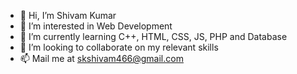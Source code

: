 - 👋 Hi, I’m Shivam Kumar
- 👀 I’m interested in Web Development
- 🌱 I’m currently learning C++, HTML, CSS, JS, PHP and Database
- 💞️ I’m looking to collaborate on my relevant skills
- 📫 Mail me at skshivam466@gmail.com

<!---
skshivam466/skshivam466 is a ✨ special ✨ repository because its `README.md` (this file) appears on your GitHub profile.
You can click the Preview link to take a look at your changes.
--->
